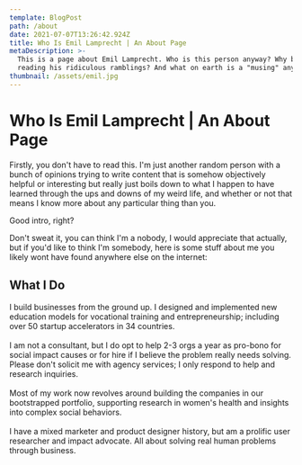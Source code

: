 ```yaml
---
template: BlogPost
path: /about
date: 2021-07-07T13:26:42.924Z
title: Who Is Emil Lamprecht | An About Page
metaDescription: >-
  This is a page about Emil Lamprecht. Who is this person anyway? Why bother
  reading his ridiculous ramblings? And what on earth is a "musing" anyway?
thumbnail: /assets/emil.jpg
---
```

# Who Is Emil Lamprecht | An About Page

Firstly, you don't have to read this. I'm just another random person with a bunch of opinions trying to write content that is somehow objectively helpful or interesting but really just boils down to what I happen to have learned through the ups and downs of my weird life, and whether or not that means I know more about any particular thing than you.

Good intro, right?

Don't sweat it, you can think I'm a nobody, I would appreciate that actually, but if you'd like to think I'm somebody, here is some stuff about me you likely wont have found anywhere else on the internet:









## What I Do

I build businesses from the ground up. I designed and implemented new education models for vocational training and entrepreneurship; including over 50 startup accelerators in 34 countries.\
\
I am not a consultant, but I do opt to help 2-3 orgs a year as pro-bono for social impact causes or for hire if I believe the problem really needs solving. Please don't solicit me with agency services; I only respond to help and research inquiries.\
\
Most of my work now revolves around building the companies in our bootstrapped portfolio, supporting research in women's health and insights into complex social behaviors.\
\
I have a mixed marketer and product designer history, but am a prolific user researcher and impact advocate. All about solving real human problems through business.
